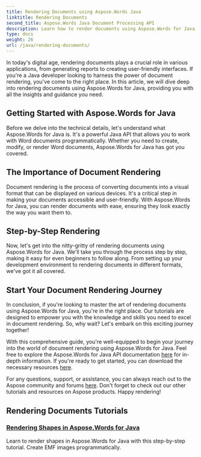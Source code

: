 ```yaml
---
title: Rendering Documents using Aspose.Words Java
linktitle: Rendering Documents
second_title: Aspose.Words Java Document Processing API
description: Learn how to render documents using Aspose.Words for Java in this comprehensive tutorial. Get step-by-step guidance, tips, and examples for efficient document rendering.
type: docs
weight: 26
url: /java/rendering-documents/
---
```


In today's digital age, rendering documents plays a crucial role in various applications, from generating reports to creating user-friendly interfaces. If you're a Java developer looking to harness the power of document rendering, you've come to the right place. In this article, we will dive deep into rendering documents using Aspose.Words for Java, providing you with all the insights and guidance you need.

## Getting Started with Aspose.Words for Java

Before we delve into the technical details, let's understand what Aspose.Words for Java is. It's a powerful Java API that allows you to work with Word documents programmatically. Whether you need to create, modify, or render Word documents, Aspose.Words for Java has got you covered.

## The Importance of Document Rendering

Document rendering is the process of converting documents into a visual format that can be displayed on various devices. It's a critical step in making your documents accessible and user-friendly. With Aspose.Words for Java, you can render documents with ease, ensuring they look exactly the way you want them to.

## Step-by-Step Rendering

Now, let's get into the nitty-gritty of rendering documents using Aspose.Words for Java. We'll take you through the process step by step, making it easy for even beginners to follow along. From setting up your development environment to rendering documents in different formats, we've got it all covered.

## Start Your Document Rendering Journey

In conclusion, if you're looking to master the art of rendering documents using Aspose.Words for Java, you're in the right place. Our tutorials are designed to empower you with the knowledge and skills you need to excel in document rendering. So, why wait? Let's embark on this exciting journey together!

With this comprehensive guide, you're well-equipped to begin your journey into the world of document rendering using Aspose.Words for Java. Feel free to explore the Aspose.Words for Java API documentation [here](https://reference.aspose.com/words/java/) for in-depth information. If you're ready to get started, you can download the necessary resources [here](https://releases.aspose.com/words/java/).

For any questions, support, or assistance, you can always reach out to the Aspose community and forums [here](https://forum.aspose.com/). Don't forget to check out our other tutorials and resources on Aspose products. Happy rendering!

## Rendering Documents Tutorials
### [Rendering Shapes in Aspose.Words for Java](./rendering-shapes/)
Learn to render shapes in Aspose.Words for Java with this step-by-step tutorial. Create EMF images programmatically.